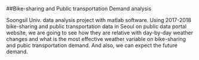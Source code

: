 
##Bike-sharing and Public transportation Demand analysis

Soongsil Univ.
data analysis project with matlab software. 
Using 2017-2018 bike-sharing and public transportation data in Seoul
on public data portal website, we are going to see how they are relative with day-by-day weather changes and what is the most effective 
weather variable on bike-sharing and pubic transportation demand. And also, we can expect the future demand.
